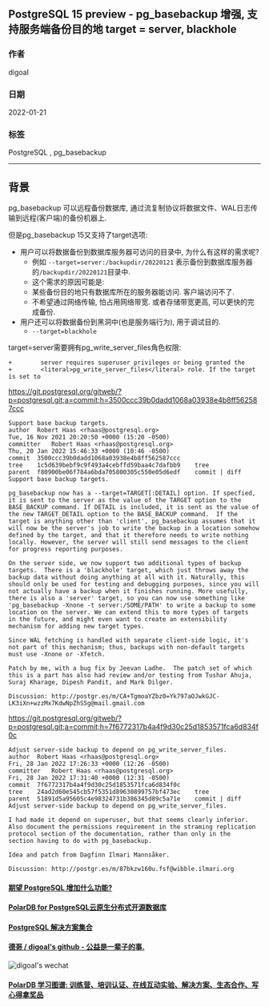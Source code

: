 ## PostgreSQL 15 preview - pg_basebackup 增强, 支持服务端备份目的地 target = server, blackhole    
                               
### 作者                           
digoal                                        
                                         
### 日期                                    
2022-01-21                                 
                                 
### 标签                    
PostgreSQL , pg_basebackup             
                                       
----                                         
                                    
## 背景      
pg_basebackup 可以远程备份数据库, 通过流复制协议将数据文件、WAL日志传输到远程(客户端)的备份机器上.    
    
但是pg_basebackup 15又支持了target选项:      
- 用户可以将数据备份到数据库服务器可访问的目录中, 为什么有这样的需求呢?    
    - 例如 `--target=server:/backupdir/20220121` 表示备份到数据库服务器的`/backupdir/20220121`目录中.     
    - 这个需求的原因可能是:    
    - 某些备份目的地只有数据库所在的服务器能访问. 客户端访问不了.        
    - 不希望通过网络传输, 怕占用网络带宽. 或者存储带宽更高, 可以更快的完成备份.      
- 用户还可以将数据备份到黑洞中(也是服务端行为), 用于调试目的.      
    - `--target=blackhole`     
  
target=server需要拥有pg_write_server_files角色权限:   
  
```
+        server requires superuser privileges or being granted the
+        <literal>pg_write_server_files</literal> role. If the target is set to
```
    
https://git.postgresql.org/gitweb/?p=postgresql.git;a=commit;h=3500ccc39b0dadd1068a03938e4b8ff562587ccc    
    
```    
Support base backup targets.    
author	Robert Haas <rhaas@postgresql.org>	    
Tue, 16 Nov 2021 20:20:50 +0000 (15:20 -0500)    
committer	Robert Haas <rhaas@postgresql.org>	    
Thu, 20 Jan 2022 15:46:33 +0000 (10:46 -0500)    
commit	3500ccc39b0dadd1068a03938e4b8ff562587ccc    
tree	1c5d639bebf9c9f493a4cebffd59baa4c7dafbb9	tree    
parent	f80900be06f784a6bda705800305c550e05d6edf	commit | diff    
Support base backup targets.    
    
pg_basebackup now has a --target=TARGET[:DETAIL] option. If specfied,    
it is sent to the server as the value of the TARGET option to the    
BASE_BACKUP command. If DETAIL is included, it is sent as the value of    
the new TARGET_DETAIL option to the BASE_BACKUP command.  If the    
target is anything other than 'client', pg_basebackup assumes that it    
will now be the server's job to write the backup in a location somehow    
defined by the target, and that it therefore needs to write nothing    
locally. However, the server will still send messages to the client    
for progress reporting purposes.    
    
On the server side, we now support two additional types of backup    
targets.  There is a 'blackhole' target, which just throws away the    
backup data without doing anything at all with it. Naturally, this    
should only be used for testing and debugging purposes, since you will    
not actually have a backup when it finishes running. More usefully,    
there is also a 'server' target, so you can now use something like    
'pg_basebackup -Xnone -t server:/SOME/PATH' to write a backup to some    
location on the server. We can extend this to more types of targets    
in the future, and might even want to create an extensibility    
mechanism for adding new target types.    
    
Since WAL fetching is handled with separate client-side logic, it's    
not part of this mechanism; thus, backups with non-default targets    
must use -Xnone or -Xfetch.    
    
Patch by me, with a bug fix by Jeevan Ladhe.  The patch set of which    
this is a part has also had review and/or testing from Tushar Ahuja,    
Suraj Kharage, Dipesh Pandit, and Mark Dilger.    
    
Discussion: http://postgr.es/m/CA+TgmoaYZbz0=Yk797aOJwkGJC-LK3iXn+wzzMx7KdwNpZhS5g@mail.gmail.com    
```    
  
https://git.postgresql.org/gitweb/?p=postgresql.git;a=commit;h=7f6772317b4a4f9d30c25d1853571fca6d834f0c   
  
```
Adjust server-side backup to depend on pg_write_server_files.
author	Robert Haas <rhaas@postgresql.org>	
Fri, 28 Jan 2022 17:26:33 +0000 (12:26 -0500)
committer	Robert Haas <rhaas@postgresql.org>	
Fri, 28 Jan 2022 17:31:40 +0000 (12:31 -0500)
commit	7f6772317b4a4f9d30c25d1853571fca6d834f0c
tree	24ad2d60e545cb57f5351d89630899757bf473ec	tree
parent	51891d5a95605c4e98324731b386345d89c5a71e	commit | diff
Adjust server-side backup to depend on pg_write_server_files.

I had made it depend on superuser, but that seems clearly inferior.
Also document the permissions requirement in the straming replication
protocol section of the documentation, rather than only in the
section having to do with pg_basebackup.

Idea and patch from Dagfinn Ilmari Mannsåker.

Discussion: http://postgr.es/m/87bkzw160u.fsf@wibble.ilmari.org
```
  
  
#### [期望 PostgreSQL 增加什么功能?](https://github.com/digoal/blog/issues/76 "269ac3d1c492e938c0191101c7238216")
  
  
#### [PolarDB for PostgreSQL云原生分布式开源数据库](https://github.com/ApsaraDB/PolarDB-for-PostgreSQL "57258f76c37864c6e6d23383d05714ea")
  
  
#### [PostgreSQL 解决方案集合](https://yq.aliyun.com/topic/118 "40cff096e9ed7122c512b35d8561d9c8")
  
  
#### [德哥 / digoal's github - 公益是一辈子的事.](https://github.com/digoal/blog/blob/master/README.md "22709685feb7cab07d30f30387f0a9ae")
  
  
![digoal's wechat](../pic/digoal_weixin.jpg "f7ad92eeba24523fd47a6e1a0e691b59")
  
  
#### [PolarDB 学习图谱: 训练营、培训认证、在线互动实验、解决方案、生态合作、写心得拿奖品](https://www.aliyun.com/database/openpolardb/activity "8642f60e04ed0c814bf9cb9677976bd4")
  
